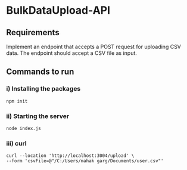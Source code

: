 # BulkDataUpload-API

## Requirements
Implement an endpoint that accepts a POST request for uploading CSV data. The
endpoint should accept a CSV file as input.

## Commands to run 

### i) Installing the packages

```
npm init
```

### ii) Starting the server
```
node index.js
```
### iii) curl


```
curl --location 'http://localhost:3004/upload' \
--form 'csvFile=@"/C:/Users/mahak garg/Documents/user.csv"'
```

